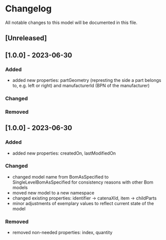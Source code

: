 # Changelog
All notable changes to this model will be documented in this file.

## [Unreleased]

## [1.0.0] - 2023-06-30
### Added
- added new properties: partGeometry (represting the side a part belongs to, e.g. left or right) and manufacturerId (BPN of the manufacturer)

### Changed

### Removed

## [1.0.0] - 2023-06-30
### Added
- added new properties: createdOn, lastModifiedOn

### Changed
- changed model name from BomAsSpecified to SingleLevelBomAsSpecified for consistency reasons with other Bom models
- moved new model to a new namespace 
- changed existing properties: identifier -> catenaXId, item -> childParts
- minor adjustments of exemplary values to reflect current state of the model

### Removed
- removed non-needed properties: index, quantity